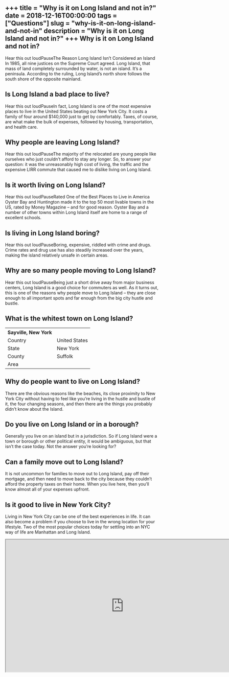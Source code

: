 +++
title = "Why is it on Long Island and not in?"
date = 2018-12-16T00:00:00
tags = ["Questions"]
slug = "why-is-it-on-long-island-and-not-in"
description = "Why is it on Long Island and not in?"
+++
Why is it on Long Island and not in?
------------------------------------

Hear this out loudPauseThe Reason Long Island Isn’t Considered an Island In 1985, all nine justices on the Supreme Court agreed. Long Island, that mass of land completely surrounded by water, is not an island. It’s a peninsula. According to the ruling, Long Island’s north shore follows the south shore of the opposite mainland.

Is Long Island a bad place to live?
-----------------------------------

Hear this out loudPauseIn fact, Long Island is one of the most expensive places to live in the United States beating out New York City. It costs a family of four around $140,000 just to get by comfortably. Taxes, of course, are what make the bulk of expenses, followed by housing, transportation, and health care.

Why people are leaving Long Island?
-----------------------------------

Hear this out loudPauseThe majority of the relocated are young people like ourselves who just couldn’t afford to stay any longer. So, to answer your question: it was the unreasonably high cost of living, the traffic and the expensive LIRR commute that caused me to dislike living on Long Island.

Is it worth living on Long Island?
----------------------------------

Hear this out loudPauseRated One of the Best Places to Live in America Oyster Bay and Huntington made it to the top 50 most livable towns in the US, rated by Money Magazine – and for good reason. Oyster Bay and a number of other towns within Long Island itself are home to a range of excellent schools.

Is living in Long Island boring?
--------------------------------

Hear this out loudPauseBoring, expensive, riddled with crime and drugs. Crime rates and drug use has also steadily increased over the years, making the island relatively unsafe in certain areas.

Why are so many people moving to Long Island?
---------------------------------------------

Hear this out loudPauseBeing just a short drive away from major business centers, Long Island is a good choice for commuters as well. As it turns out, this is one of the reasons why people move to Long Island – they are close enough to all important spots and far enough from the big city hustle and bustle.

What is the whitest town on Long Island?
----------------------------------------

<table><tr><th>Sayville, New York</th></tr><tr><td>Country</td><td>United States</td></tr><tr><td>State</td><td>New York</td></tr><tr><td>County</td><td>Suffolk</td></tr><tr><td>Area</td></tr></table>

Why do people want to live on Long Island?
------------------------------------------

There are the obvious reasons like the beaches, its close proximity to New York City without having to feel like you’re living in the hustle and bustle of it, the four changing seasons, and then there are the things you probably didn’t know about the Island.

Do you live on Long Island or in a borough?
-------------------------------------------

Generally you live on an island but in a jurisdiction. So if Long Island were a town or borough or other political entity, it would be ambiguous, but that isn’t the case today. Not the answer you’re looking for?

Can a family move out to Long Island?
-------------------------------------

It is not uncommon for families to move out to Long Island, pay off their mortgage, and then need to move back to the city because they couldn’t afford the property taxes on their home. When you live here, then you’ll know almost all of your expenses upfront.

Is it good to live in New York City?
------------------------------------

Living in New York City can be one of the best experiences in life. It can also become a problem if you choose to live in the wrong location for your lifestyle. Two of the most popular choices today for settling into an NYC way of life are Manhattan and Long Island.

<iframe allow="accelerometer; autoplay; clipboard-write; encrypted-media; gyroscope; picture-in-picture" allowfullscreen="" class="__youtube_prefs__  epyt-is-override  no-lazyload" data-no-lazy="1" data-origheight="433" data-origwidth="770" data-skipgform_ajax_framebjll="" height="433" id="_ytid_58933" loading="lazy" src="https://www.youtube.com/embed/we8Y7xFcg-o?enablejsapi=1&autoplay=0&cc_load_policy=0&cc_lang_pref=&iv_load_policy=1&loop=0&modestbranding=0&rel=1&fs=1&playsinline=0&autohide=2&theme=dark&color=red&controls=1&" title="YouTube player" width="770"></iframe>